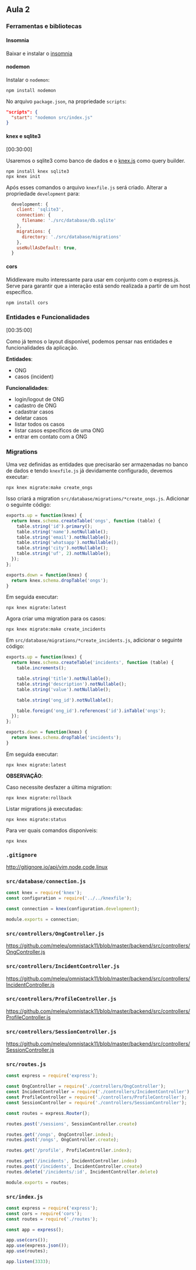 ## Aula 2

### Ferramentas e bibliotecas

#### Insomnia

Baixar e instalar o [insomnia](https://insomnia.rest/)

#### nodemon

Instalar o `nodemon`:
```
npm install nodemon
```

No arquivo `package.json`, na propriedade `scripts`:
```json
"scripts": {
  "start": "nodemon src/index.js"
}
```

#### knex e sqlite3

[00:30:00]

Usaremos o sqlite3 como banco de dados e o [knex.js](http://knexjs.org/) como query builder.

```
npm install knex sqlite3
npx knex init
```

Após esses comandos o arquivo `knexfile.js` será criado. Alterar a propriedade `development` para:
```js
  development: {
    client: 'sqlite3',
    connection: {
      filename: './src/database/db.sqlite'
    },
    migrations: {
      directory: './src/database/migrations'
    },
    useNullAsDefault: true,
  }
```

#### cors

Middleware muito interessante para usar em conjunto com o express.js. Serve para garantir que a interação está sendo realizada a partir de um host específico.

```
npm install cors
```

### Entidades e Funcionalidades

[00:35:00]

Como já temos o layout disponível, podemos pensar nas entidades e funcionalidades da aplicação.

**Entidades**:

- ONG
- casos (incident)

**Funcionalidades**:

- login/logout de ONG
- cadastro de ONG
- cadastrar casos
- deletar casos
- listar todos os casos
- listar casos específicos de uma ONG
- entrar em contato com a ONG


### Migrations

Uma vez definidas as entidades que precisarão ser armazenadas no banco de dados e tendo `knexfile.js` já devidamente configurado, devemos executar:

```
npx knex migrate:make create_ongs
```

Isso criará a migration `src/database/migrations/*create_ongs.js`. Adicionar o seguinte código:
```js
exports.up = function(knex) {
  return knex.schema.createTable('ongs', function (table) {
    table.string('id').primary();
    table.string('name').notNullable();
    table.string('email').notNullable();
    table.string('whatsapp').notNullable();
    table.string('city').notNullable();
    table.string('uf', 2).notNullable();
  });
};

exports.down = function(knex) {
  return knex.schema.dropTable('ongs');
}
```

Em seguida executar:
```
npx knex migrate:latest
```

Agora criar uma migration para os casos:
```
npx knex migrate:make create_incidents
```

Em `src/database/migrations/*create_incidents.js`, adicionar o seguinte código:
```js
exports.up = function(knex) {
  return knex.schema.createTable('incidents', function (table) {
    table.increments();

    table.string('title').notNullable();
    table.string('description').notNullable();
    table.string('value').notNullable();

    table.string('ong_id').notNullable();

    table.foreign('ong_id').references('id').inTable('ongs');
  });
};

exports.down = function(knex) {
  return knex.schema.dropTable('incidents');
}
```

Em seguida executar:
```
npx knex migrate:latest
```

**OBSERVAÇÃO**:

Caso necessite desfazer a última migration:
```
npx knex migrate:rollback
```

Listar migrations já executadas:
```
npx knex migrate:status
```

Para ver quais comandos disponíveis:
```
npx knex
```

### `.gitignore`

http://gitignore.io/api/vim,node,code,linux


### `src/database/connection.js`

```js
const knex = require('knex');
const configuration = require('../../knexfile');

const connection = knex(configuration.development);

module.exports = connection;
```

### `src/controllers/OngController.js`

https://github.com/meleu/omnistack11/blob/master/backend/src/controllers/OngController.js


### `src/controllers/IncidentController.js`

https://github.com/meleu/omnistack11/blob/master/backend/src/controllers/IncidentController.js


### `src/controllers/ProfileController.js`

https://github.com/meleu/omnistack11/blob/master/backend/src/controllers/ProfileController.js


### `src/controllers/SessionController.js`

https://github.com/meleu/omnistack11/blob/master/backend/src/controllers/SessionController.js


### `src/routes.js`

```js
const express = require('express');

const OngController = require('./controllers/OngController');
const IncidentController = require('./controllers/IncidentController');
const ProfileController = require('./controllers/ProfileController');
const SessionController = require('./controllers/SessionController');

const routes = express.Router();

routes.post('/sessions', SessionController.create)

routes.get('/ongs', OngController.index);
routes.post('/ongs', OngController.create);

routes.get('/profile', ProfileController.index);

routes.get('/incidents', IncidentController.index)
routes.post('/incidents', IncidentController.create)
routes.delete('/incidents/:id', IncidentController.delete)

module.exports = routes;
```


### `src/index.js`

```js
const express = require('express');
const cors = require('cors');
const routes = require('./routes');

const app = express();

app.use(cors());
app.use(express.json());
app.use(routes);

app.listen(3333);
```
